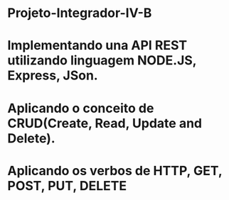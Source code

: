 # Projeto-Integrador-IV-B

# Implementando una API REST utilizando linguagem NODE.JS, Express, JSon.

# Aplicando o conceito de CRUD(Create, Read, Update and Delete).

# Aplicando os verbos de HTTP, GET, POST, PUT, DELETE
